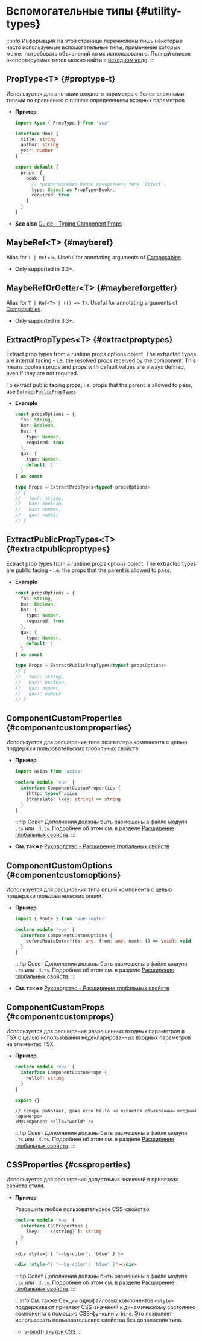 # Вспомогательные типы {#utility-types}

:::info Информация
На этой странице перечислены лишь некоторые часто используемые вспомогательные типы, применение которых может потребовать объяснений по их использованию. Полный список экспортируемых типов можно найти в [исходном коде](https://github.com/vuejs/core/blob/main/packages/runtime-core/src/index.ts#L131).
:::

## PropType\<T> {#proptype-t}

Используется для анотации входного параметра с более сложными типами по сравнению с runtime определением входных параметров

- **Пример**

  ```ts
  import type { PropType } from 'vue'

  interface Book {
    title: string
    author: string
    year: number
  }

  export default {
    props: {
      book: {
        // предоставление более конкретного типа `Object`.
        type: Object as PropType<Book>,
        required: true
      }
    }
  }
  ```

- **See also** [Guide - Typing Component Props](/guide/typescript/options-api#typing-component-props)

## MaybeRef\<T> {#mayberef}

Alias for `T | Ref<T>`. Useful for annotating arguments of [Composables](/guide/reusability/composables.html).

- Only supported in 3.3+.

## MaybeRefOrGetter\<T> {#maybereforgetter}

Alias for `T | Ref<T> | (() => T)`. Useful for annotating arguments of [Composables](/guide/reusability/composables.html).

- Only supported in 3.3+.

## ExtractPropTypes\<T> {#extractproptypes}

Extract prop types from a runtime props options object. The extracted types are internal facing - i.e. the resolved props received by the component. This means boolean props and props with default values are always defined, even if they are not required.

To extract public facing props, i.e. props that the parent is allowed to pass, use [`ExtractPublicPropTypes`](#extractpublicproptypes).

- **Example**

  ```ts
  const propsOptions = {
    foo: String,
    bar: Boolean,
    baz: {
      type: Number,
      required: true
    },
    qux: {
      type: Number,
      default: 1
    }
  } as const

  type Props = ExtractPropTypes<typeof propsOptions>
  // {
  //   foo?: string,
  //   bar: boolean,
  //   baz: number,
  //   qux: number
  // }
  ```

## ExtractPublicPropTypes\<T> {#extractpublicproptypes}

Extract prop types from a runtime props options object. The extracted types are public facing - i.e. the props that the parent is allowed to pass.

- **Example**

  ```ts
  const propsOptions = {
    foo: String,
    bar: Boolean,
    baz: {
      type: Number,
      required: true
    },
    qux: {
      type: Number,
      default: 1
    }
  } as const

  type Props = ExtractPublicPropTypes<typeof propsOptions>
  // {
  //   foo?: string,
  //   bar?: boolean,
  //   baz: number,
  //   qux?: number
  // }
  ```

## ComponentCustomProperties {#componentcustomproperties}

Используется для расширения типа экземпляра компонента с целью поддержки пользовательских глобальных свойств.

- **Пример**

  ```ts
  import axios from 'axios'

  declare module 'vue' {
    interface ComponentCustomProperties {
      $http: typeof axios
      $translate: (key: string) => string
    }
  }
  ```

  :::tip Совет
  Дополнения должны быть размещены в файле модуля `.ts` или `.d.ts`. Подробнее об этом см. в разделе [Расширение глобальных свойств](/guide/typescript/options-api#augmenting-global-properties).
  :::

- **См. также** [Руководство - Расширение глобальных свойств](/guide/typescript/options-api#augmenting-global-properties)

## ComponentCustomOptions {#componentcustomoptions}

Используется для расширения типа опций компонента с целью поддержки пользовательских опций.

- **Пример**

  ```ts
  import { Route } from 'vue-router'

  declare module 'vue' {
    interface ComponentCustomOptions {
      beforeRouteEnter?(to: any, from: any, next: () => void): void
    }
  }
  ```

  :::tip Совет
  Дополнения должны быть размещены в файле модуля `.ts` или `.d.ts`. Подробнее об этом см. в разделе [Расширение глобальных свойств](/guide/typescript/options-api#augmenting-global-properties).
  :::

- **См. также** [Руководство - Расширение глобальных свойств](/guide/typescript/options-api#augmenting-custom-options)

## ComponentCustomProps {#componentcustomprops}

Используется для расширения разрешенных входных параметров в TSX с целью использования недекларированных входных параметров на элементах TSX.

- **Пример**

  ```ts
  declare module 'vue' {
    interface ComponentCustomProps {
      hello?: string
    }
  }

  export {}
  ```

  ```tsx
  // теперь работает, даже если hello не является объявленным входным параметром
  <MyComponent hello="world" />
  ```

  :::tip Совет
  Дополнения должны быть размещены в файле модуля `.ts` или `.d.ts`. Подробнее об этом см. в разделе [Расширение глобальных свойств](/guide/typescript/options-api#augmenting-global-properties).
  :::

## CSSProperties {#cssproperties}

Используется для расширения допустимых значений в привязках свойств стиля.

- **Пример**

  Разрешить любое пользовательское CSS-свойство

  ```ts
  declare module 'vue' {
    interface CSSProperties {
      [key: `--${string}`]: string
    }
  }
  ```

  ```tsx
  <div style={ { '--bg-color': 'blue' } }>
  ```

  ```html
  <div :style="{ '--bg-color': 'blue' }"></div>
  ```

  :::tip Совет
  Дополнения должны быть размещены в файле модуля `.ts` или `.d.ts`. Подробнее об этом см. в разделе [Расширение глобальных свойств](/guide/typescript/options-api#augmenting-global-properties).
  :::

  :::info См. также
  Секции однофайловых компонентов `<style>` поддерживают привязку CSS-значений к динамическому состоянию компонента с помощью CSS-функции `v-bind`. Это позволяет использовать пользовательские свойства без дополнения типа.

  - [v-bind() внутри CSS](/api/sfc-css-features#v-bind-in-css)
  :::
